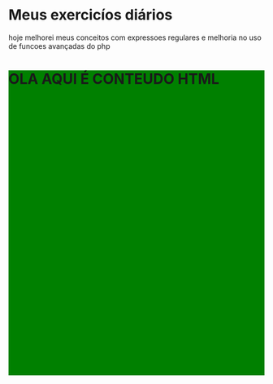 # Meus exercicíos diários






hoje melhorei meus conceitos com expressoes regulares e melhoria no uso de funcoes avançadas do php





<div style="max-width:600px;width: 100%;height: 600px;background: green;">
	<h1>OLA AQUI É CONTEUDO HTML</h1>

</div>